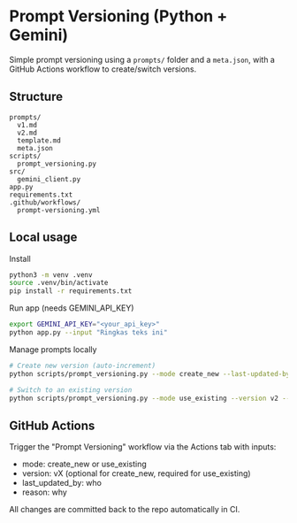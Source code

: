 # Prompt Versioning (Python + Gemini)

Simple prompt versioning using a `prompts/` folder and a `meta.json`, with a GitHub Actions workflow to create/switch versions.

## Structure

```text
prompts/
  v1.md
  v2.md
  template.md
  meta.json
scripts/
  prompt_versioning.py
src/
  gemini_client.py
app.py
requirements.txt
.github/workflows/
  prompt-versioning.yml
```

## Local usage

Install

```bash
python3 -m venv .venv
source .venv/bin/activate
pip install -r requirements.txt
```

Run app (needs GEMINI_API_KEY)

```bash
export GEMINI_API_KEY="<your_api_key>"
python app.py --input "Ringkas teks ini"
```

Manage prompts locally

```bash
# Create new version (auto-increment)
python scripts/prompt_versioning.py --mode create_new --last-updated-by you --reason "Experiment"

# Switch to an existing version
python scripts/prompt_versioning.py --mode use_existing --version v2 --last-updated-by you --reason "Rollback"
```

## GitHub Actions

Trigger the "Prompt Versioning" workflow via the Actions tab with inputs:

- mode: create_new or use_existing
- version: vX (optional for create_new, required for use_existing)
- last_updated_by: who
- reason: why

All changes are committed back to the repo automatically in CI.
